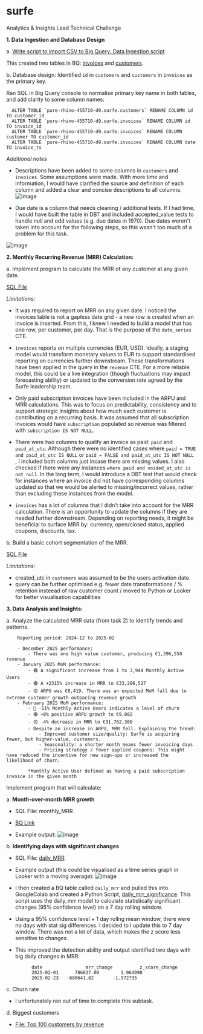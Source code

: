# surfe
Analytics &amp; Insights Lead Technical Challenge


<b>1. Data Ingestion and Database Design</b>

a. [Write script to import CSV to Big Query: Data Ingestion script](https://github.com/a-c-ff/surfe/blob/311e43f6cea1e3f0625f8e8d09018f8aec9ac8d5/gcs_to_big_query.py)

This created two tables in BQ: [invoices](https://console.cloud.google.com/bigquery?ws=!1m5!1m4!4m3!1spure-rhino-455710-d9!2ssurfe!3sinvoices) and [customers](https://console.cloud.google.com/bigquery?ws=!1m5!1m4!4m3!1spure-rhino-455710-d9!2ssurfe!3scustomers).

b. Database design: Identified `id` in `customers` and `customers` in `invoices` as the primary key. 

Ran SQL in Big Query console to normalise primary key name in both tables, and add clarity to some column names:
	
      ALTER TABLE `pure-rhino-455710-d9.surfe.customers` RENAME COLUMN id TO customer_id
      ALTER TABLE `pure-rhino-455710-d9.surfe.invoices` RENAME COLUMN id TO invoice_id
      ALTER TABLE `pure-rhino-455710-d9.surfe.invoices` RENAME COLUMN customer TO customer_id
      ALTER TABLE `pure-rhino-455710-d9.surfe.invoices` RENAME COLUMN date TO invoice_ts
<i>Additional notes</i>
- Descriptions have been added to some columns in `customers` and `invoices`. Some assumptions were made. With more time and information, I would have clarified the source and definition of each column and added a clear and concise descriptions to all columns.
  ![image](https://github.com/user-attachments/assets/2033b966-eece-4c0c-9234-78846c50346a)

- Due date is a column that needs cleaning / additional tests. If I had time, I would have built the table in DBT and included accepted_value tests to handle *null* and odd values (e.g. due dates in 1970). Due dates weren't taken into account for the following steps, so this wasn't too much of a problem for this task.

![image](https://github.com/user-attachments/assets/249336b7-8df9-44ab-9d56-842f0de6896e)

  

<b>2. Monthly Recurring Revenue (MRR) Calculation:</b>

a. Implement program to calculate the MRR of any customer at any given date.

[SQL File
](https://github.com/a-c-ff/surfe/blob/surfe/monthly_MRR.sql)

<i>Limitations:</i>
- It was required to report on MRR on any given date. I noticed the invoices table is not a gapless date grid - a new row is created when an invoice is inserted. From this, I knew I needed to build a model that has one row, per customer, per day. That is the purpose of the `date_series` CTE.

  
- `invoices` reports on multiple currencies (EUR, USD). Ideally, a staging model would transform monetary values to EUR to support standardised reporting on currencies further downstream. These transformations have been applied in the query in the `revenue` CTE. For a more reliable model, this could be a live integration (though fluctuations may impact forecasting ability) or updated to the conversion rate agreed by the Surfe leadership team.

  
- Only paid subscription invoices have been included in the ARPU and MRR calculations. This was to focus on predictability, consistency and to support strategic insights about how much each customer is contributing on a recurring basis. It was assumed that all subscription invoices would have `subscription` populated so revenue was filtered with `subscription IS NOT NULL`.

- There were two columns to qualify an invoice as paid: `paid` and `paid_at_utc`. Although there were no identified cases where `paid = TRUE and paid_at_utc IS NULL` or  `paid = FALSE and paid_at_utc IS NOT NULL` , I included both columns just incase there are missing values. I also checked if there were any instances `where paid and voided_at_utc is not null`. In the long term, I would introduce a DBT test that would check for instances where an invoice did not have corresponding columns updated so that we would be alerted to missing/incorrect values, rather than excluding these instances from the model. 

- `invoices` has a lot of columns that I didn’t take into account for the MRR calculation. There is an opportunity to update the columns if they are needed further downstream. Depending on reporting needs, it might be beneficial to surface MRR by: currency, open/closed status, applied coupons, discounts, tax.

b. Build a basic cohort segmentation of the MRR.

[SQL File
](https://github.com/a-c-ff/surfe/blob/surfe/cohort_segmentation.sql)

<i>Limitations:</i>
- created_utc in `customers` was assumed to be the users activation date.
- query can be further optimised e.g. fewer date transformations / % retention insteead of raw customer count / moved to Python or Looker for better visualisation capabilities


<b>3. Data Analysis and Insights:</b>


a. Analyze the calculated MRR data (from task 2) to identify trends and patterns.

		Reporting period: 2024-12 to 2025-02
		
		- December 2025 performance:
		    - There was one high value customer, producing €1,396,558 revenue
		- January 2025 MoM performance:
		    - 🟢 A significant increase from 1 to 3,944 Monthly Active Users
		    - 🟢 A +2315% increase in MRR to €33,206,527
		    - 🟡 ARPU was €8,419. There was an expected MoM fall due to extreme customer growth outpacing revenue growth
		- February 2025 MoM performance:
		    - 🔴 -11% Monthly Active Users indicates a level of churn
		    - 🟢 +8% positive ARPU growth to €9,082
		    - 🟡 -4% decrease in MRR to €31,762,300
		    - Despite an increase in ARPU, MRR fell. Explaining the trend:
		        - Improved customer size/quality: Surfe is acquiring fewer, but higher-value, customers.
		        - Seasonality: a shorter month means fewer invoicing days
		        - Pricing strategy / fewer applied coupons: This might have reduced the incentive for new sign-ups or increased the likelihood of churn.

			*Monthly Active User defined as having a paid subscription invoice in the given month

Implement program that will calculate:

a. <b>Month-over-month MRR growth</b>
- SQL File: monthly_MRR 

- [BQ Link](https://console.cloud.google.com/bigquery?ws=!1m7!1m6!12m5!1m3!1spure-rhino-455710-d9!2sus-central1!3saf410dea-2367-4aa0-a789-ed1317ae3fa6!2e1)

- Example output: 
![image](https://github.com/user-attachments/assets/75c1f4c9-b8f8-4c4a-86fb-47a84acf83a5)


b. <b>Identifying days with significant changes</b>

- SQL File: [daily_MRR](https://github.com/a-c-ff/surfe/blob/surfe/daily_MRR.sql)

- Example output (this could be visualised as a time series graph in Looker with a moving average):
  ![image](https://github.com/user-attachments/assets/66477920-b4cb-4485-ae5a-aa4c57cc26b0)

  
- I then created a BQ table  called `daily_mrr` and pulled this into GoogleColab and created a Python Script, [daily_mrr_significance](https://github.com/a-c-ff/surfe/blob/surfe/daily_mrr_significance.py). This script uses the daily_mrr model to calculate statistically significant changes (95% confidence level) on a 7 day rolling window.

- Using a 95% confidence level + 1 day rollng mean window, there were no days with stat sig differences. I decided to I update this to 7 day window. There was not a lot of data, which makes the z score less sensitive to changes.

- This improved the detection ability and output identified two days with big daily changes in MRR:
    
			date  				mrr_change  		z_score_change
			2025-02-01   	786827.00        1.964090
			2025-02-23 	 -680641.82       -1.972735


c. Churn rate

- I unfortunately ran out of time to complete this subtask.

d. Biggest customers

- [File: Top 100 customers by revenue](https://github.com/a-c-ff/surfe/blob/surfe/top_100_customers.sql)
